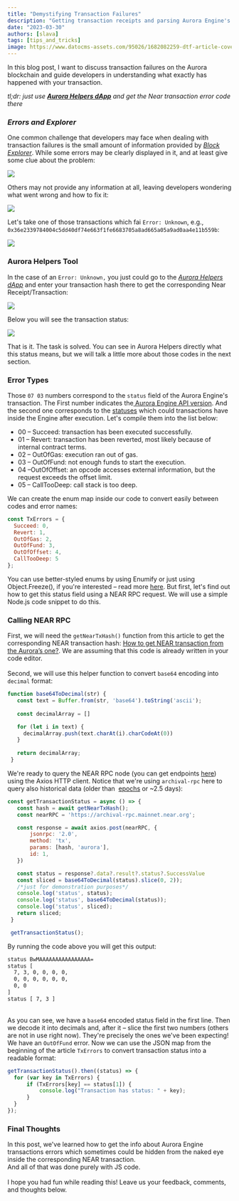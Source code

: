 ```yaml
---
title: "Demystifying Transaction Failures"
description: "Getting transaction receipts and parsing Aurora Engine's transaction statuses"
date: "2023-03-30"
authors: [slava]
tags: [tips_and_tricks]
image: https://www.datocms-assets.com/95026/1682082259-dtf-article-cover.png
---
```

In this blog post, I want to discuss transaction failures on the Aurora blockchain and guide developers in understanding what exactly has happened with your transaction.

*tl;dr: just use *[**Aurora Helpers dApp**](https://aurora-helpers.vercel.app/aurora_to_near)* and get the Near transaction error code there*

<!-- truncate -->

### *Errors and Explorer*

One common challenge that developers may face when dealing with transaction failures is the small amount of information provided by [*Block Explorer*](https://explorer.mainnet.aurora.dev/). While some errors may be clearly displayed in it, and at least give some clue about the problem:

![](https://www.datocms-assets.com/95026/1679334253-screenshot-2023-03-16-at-20-55-40.png)

Others may not provide any information at all, leaving developers wondering what went wrong and how to fix it:

![](https://www.datocms-assets.com/95026/1679334351-screenshot-2023-03-16-at-20-56-46.png)

Let's take one of those transactions which fai `Error: Unknown`, e.g., `0x36e2339784004c5dd40df74e663f1fe6683705a8ad665a05a9ad0aa4e11b559b`:

![](https://www.datocms-assets.com/95026/1679336814-screenshot-2023-03-20-at-18-25-56.png)

### Aurora Helpers Tool

In the case of an `Error: Unknown,` you just could go to the [*Aurora Helpers dApp*](https://aurora-helpers.vercel.app/aurora_to_near) and enter your transaction hash there to get the corresponding Near Receipt/Transaction:

![](https://www.datocms-assets.com/95026/1679324662-screenshot-2023-03-20-at-15-03-32.png)

Below you will see the transaction status:

![](https://www.datocms-assets.com/95026/1679350478-screenshot-2023-03-20-at-22-14-25.png)

That is it. The task is solved. You can see in Aurora Helpers directly what this status means, but we will talk a little more about those codes in the next section.

### Error Types

Those `07 03` numbers correspond to the `status` field of the Aurora Engine's transaction. The First number indicates the[ Aurora Engine API version](https://github.com/aurora-is-near/aurora-engine/pull/299/files#diff-a0e4fe79c7aa101e4b4e969318e18bb3854f0f8607e4b56d5665e131f98fdfa8R116). And the second one corresponds to the [statuses](https://github.com/aurora-is-near/aurora-engine/blob/a00df8e7d83ae49c035348111cc89be28cb93dab/engine-types/src/parameters/engine.rs#L19-L26) which could transactions have inside the Engine after execution. Let's compile them into the list below:

*   00 – Succeed: transaction has been executed successfully.
*   01 – Revert: transaction has been reverted, most likely because of internal contract terms.
*   02 – OutOfGas: execution ran out of gas.
*   03 – OutOfFund: not enough funds to start the execution.
*   04 –OutOfOffset: an opcode accesses external information, but the request exceeds the offset limit.
*   05 – CallTooDeep: call stack is too deep.

We can create the enum map inside our code to convert easily between codes and error names:

```javascript
const TxErrors = {
  Succeed: 0,
  Revert: 1,
  OutOfGas: 2,
  OutOfFund: 3,
  OutOfOffset: 4,
  CallTooDeep: 5
};
```

You can use better-styled enums by using Enumify or just using Object.Freeze(), if you're interested – read more [here](https://masteringjs.io/tutorials/fundamentals/enum). But first, let's find out how to get this status field using a NEAR RPC request. We will use a simple Node.js code snippet to do this.

### Calling NEAR RPC

First, we will need the `getNearTxHash()` function from this article to get the corresponding NEAR transaction hash: [How to get NEAR transaction from the Aurora’s one?](/blog/convert-aurora-transaction-into-near-s-one). We are assuming that this code is already written in your code editor.\
\
Second, we will use this helper function to convert `base64` encoding into `decimal` format:

```javascript
function base64ToDecimal(str) {
   const text = Buffer.from(str, 'base64').toString('ascii');
   
   const decimalArray = []

   for (let i in text) {
     decimalArray.push(text.charAt(i).charCodeAt(0))
   }
 
   return decimalArray;
 }
```

We're ready to query the NEAR RPC node (you can get endpoints [here](https://docs.near.org/api/rpc/setup)) using the Axios HTTP client. Notice that we're using `archival-rpc` here to query also historical data (older than  [epochs](https://docs.near.org/concepts/basics/epoch) or ~2.5 days):

```javascript
const getTransactionStatus = async () => {
   const hash = await getNearTxHash();
   const nearRPC = 'https://archival-rpc.mainnet.near.org';

   const response = await axios.post(nearRPC, {
       jsonrpc: '2.0',
       method: 'tx',
       params: [hash, 'aurora'],
       id: 1,
   })

   const status = response?.data?.result?.status?.SuccessValue
   const sliced = base64ToDecimal(status).slice(0, 2));
   /*just for demonstration purposes*/
   console.log('status', status);
   console.log('status', base64ToDecimal(status));
   console.log('status', sliced);
   return sliced;
 }

 getTransactionStatus();
```

By running the code above you will get this output:

```bash
status BwMAAAAAAAAAAAAAAAA=
status [
  7, 3, 0, 0, 0, 0,
  0, 0, 0, 0, 0, 0,
  0, 0
]
status [ 7, 3 ]
```

\
As you can see, we have a `base64` encoded status field in the first line. Then we decode it into decimals and, after it – slice the first two numbers (others are not in use right now). They're precisely the ones we've been expecting! We have an `OutOfFund` error. Now we can use the JSON map from the beginning of the article `TxErrors` to convert transaction status into a readable format:

```javascript
getTransactionStatus().then((status) => {
  for (var key in TxErrors) {
      if (TxErrors[key] == status[1]) {
          console.log("Transaction has status: " + key);
      }
  }
});
```

### Final Thoughts

In this post, we've learned how to get the info about Aurora Engine transactions errors which sometimes could be hidden from the naked eye inside the corresponding NEAR transaction.\
And all of that was done purely with JS code.\
\
I hope you had fun while reading this! Leave us your feedback, comments, and thoughts below.
